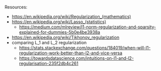 

Resources:
+ https://en.wikipedia.org/wiki/Regularization_(mathematics)
+ https://en.wikipedia.org/wiki/Lasso_(statistics)
	- https://medium.com/mlreview/l1-norm-regularization-and-sparsity-explained-for-dummies-5b0e4be3938a
+ https://en.wikipedia.org/wiki/Tikhonov_regularization
+ comparing L_1 and L_2 regularization
	- https://stats.stackexchange.com/questions/184019/when-will-l1-regularization-work-better-than-l2-and-vice-versa
	- https://towardsdatascience.com/intuitions-on-l1-and-l2-regularisation-235f2db4c261
	
